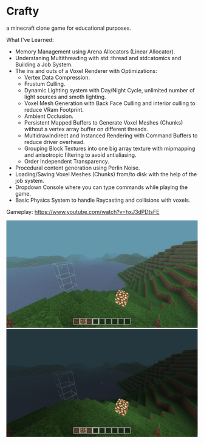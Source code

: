 # Crafty
a minecraft clone game for educational purposes.

What I've Learned:
- Memory Management using Arena Allocators (Linear Allocator).
- Understaning Multithreading with std::thread and std::atomics and Building a Job System.
- The ins and outs of a Voxel Renderer with Optimizations:
  - Vertex Data Compression.
  - Frustum Culling.
  - Dynamic Lighting system with Day/Night Cycle, unlimited number of light sources and smoth lighting.
  - Voxel Mesh Generation with Back Face Culling and interior culling to reduce VRam Footprint.
  - Ambient Occlusion.
  - Persistent Mapped Buffers to Generate Voxel Meshes (Chunks) without a vertex array buffer on different threads.
  - MultidrawIndirect and Instanced Rendering with Command Buffers to reduce driver overhead.
  - Grouping Block Textures into one big array texture with mipmapping and anisotropic filtering to avoid antialiasing.
  - Order Independent Transparency. 
- Procedural content generation using Perlin Noise.
- Loading/Saving Voxel Meshes (Chunks) from/to disk with the help of the job system.
- Dropdown Console where you can type commands while playing the game.
- Basic Physics System to handle Raycasting and collisions with voxels.

Gameplay: https://www.youtube.com/watch?v=hxJ3dPDtsFE

![day_screenshot](https://github.com/ProjectElon/Crafty/blob/main/screenshots/day_screenshot.png)
![night_screenshot](https://github.com/ProjectElon/Crafty/blob/main/screenshots/night_screenshot.png)
